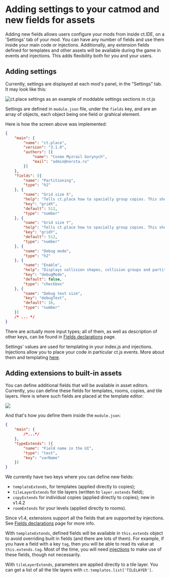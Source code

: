 # Adding settings to your catmod and new fields for assets

Adding new fields allows users configure your mods from inside ct.IDE, on a 'Settings' tab of your mod. You can have any number of fields and use them inside your main code or injections. Additionally, any extension fields defined for templates and other assets will be available during the game in events and injections. This adds flexibility both for you and your users.

## Adding settings

Currently, settings are displayed at each mod's panel, in the "Settings" tab. It may look like this:

![ct.place settings as an example of moddable settings sections in ct.js](./../images/catmodsSettingsExample.png)

Settings are defined in `module.json` file, under the `fields` key, and are an array of objects, each object being one field or grahical element.

Here is how the screen above was implemented:

```json Example from default ct.place module
{
    "main": {
        "name": "ct.place",
        "version": "3.1.0",
        "authors": [{
            "name": "Cosmo Myzrail Gorynych",
            "mail": "admin@nersta.ru"
        }]
    },
    "fields": [{
        "name": "Partitioning",
        "type": "h2"
    }, {
        "name": "Grid size X",
        "help": "Tells ct.place how to spacially group copies. This should be at least as large as the horizontal side of the biggest colliding sprite of your game.",
        "key": "gridX",
        "default": 512,
        "type": "number"
    }, {
        "name": "Grid size Y",
        "help": "Tells ct.place how to spacially group copies. This should be at least as large as the vertical size of the biggest colliding sprite of your game.",
        "key": "gridY",
        "default": 512,
        "type": "number"
    }, {
        "name": "Debug mode",
        "type": "h2"
    }, {
        "name": "Enable",
        "help": "Displays collision shapes, collision groups and partitions. It will also write additional keys to most colliding objects. Doesn't work on hidden objects.",
        "key": "debugMode",
        "default": false,
        "type": "checkbox"
    }, {
        "name": "Debug text size",
        "key": "debugText",
        "default": 16,
        "type": "number"
    }]
    /* ... */
}
```

There are actually more input types; all of them, as well as description of other keys, can be found in [Fields declarations](./fields-declaration.html) page.

Settings' values are used for templating in your index.js and injections. Injections allow you to place your code in particular ct.js events. More about them and templating [here](./events-and-injections.html).

## Adding extensions to built-in assets

You can define additional fields that will be available in asset editors. Currently, you can define these fields for templates, rooms, copies, and tile layers. Here is where such fields are placed at the template editor:

![](./../images/modsFields.png)

And that's how you define them inside the `module.json`:

```json
{
    "main": {
        /*...*/
    },
    "typeExtends": [{
        "name": "Field name in the UI",
        "type": "text",
        "key": "varName"
    }]
}
```

We currently have two keys where you can define new fields:

* `templateExtends`, for templates (applied directly to copies);
* `tileLayerExtends` for tile layers (written to `layer.extends` field);
* `copyExtends` for individual copies (applied directly to copies); <badge>new in v1.4.2</badge>
* `roomExtends` for your levels (applied directly to rooms).

Since v1.4, extensions support all the fields that are supported by injections. See [Fields declarations](modding/fields-declaration.html) page for more info.

With `templateExtends`, defined fields will be available in `this.extends` object to avoid overriding built in fields (and there are lots of them). For example, if you have a field with a key `tag`, then you will be able to read its value at `this.extends.tag`. Most of the time, you will need [injections](modding/events-and-injections.html) to make use of these fields, though not necessarily.

With `tileLayerExtends`, parameters are applied directly to a tile layer. You can get a list of all the tile layers with `ct.templates.list['TILELAYER']`.
